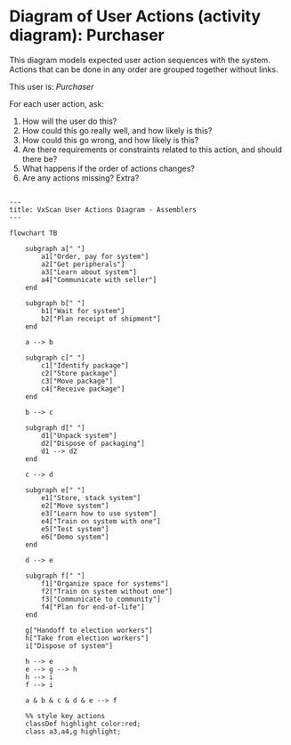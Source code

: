 # Diagram of User Actions (activity diagram): Purchaser

This diagram models expected user action sequences with the system.  Actions that can be done in any order are grouped together without links.

This user is:
*Purchaser*

For each user action, ask:  
1. How will the user do this?  
2. How could this go really well, and how likely is this?  
3. How could this go wrong, and how likely is this?  
4. Are there requirements or constraints related to this action, and should there be?
5. What happens if the order of actions changes?
6. Are any actions missing?  Extra?


```mermaid

---
title: VxScan User Actions Diagram - Assemblers
---

flowchart TB

    subgraph a[" "]
        a1["Order, pay for system"]
        a2["Get peripherals"]
        a3["Learn about system"]
        a4["Communicate with seller"]
    end

    subgraph b[" "]
        b1["Wait for system"]
        b2["Plan receipt of shipment"]
    end

    a --> b

    subgraph c[" "]
        c1["Identify package"]
        c2["Store package"]
        c3["Move package"]
        c4["Receive package"]
    end

    b --> c

    subgraph d[" "]
        d1["Unpack system"]
        d2["Dispose of packaging"]
        d1 --> d2
    end

    c --> d

    subgraph e[" "]
        e1["Store, stack system"]
        e2["Move system"]
        e3["Learn how to use system"]
        e4["Train on system with one"]
        e5["Test system"]
        e6["Demo system"]
    end

    d --> e

    subgraph f[" "]
        f1["Organize space for systems"]
        f2["Train on system without one"]
        f3["Communicate to community"]
        f4["Plan for end-of-life"]
    end

    g["Handoff to election workers"]
    h["Take from election workers"]
    i["Dispose of system"]

    h --> e
    e --> g --> h 
    h --> i
    f --> i

    a & b & c & d & e --> f

    %% style key actions
    classDef highlight color:red;
    class a3,a4,g highlight;

```
